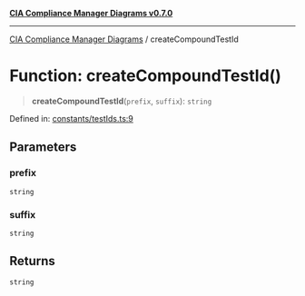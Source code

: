 [**CIA Compliance Manager Diagrams v0.7.0**](../README.md)

***

[CIA Compliance Manager Diagrams](../globals.md) / createCompoundTestId

# Function: createCompoundTestId()

> **createCompoundTestId**(`prefix`, `suffix`): `string`

Defined in: [constants/testIds.ts:9](https://github.com/Hack23/cia-compliance-manager/blob/0a3ec5feaea6fcd6a9f03fda1b8552f4c9fbfab0/src/constants/testIds.ts#L9)

## Parameters

### prefix

`string`

### suffix

`string`

## Returns

`string`

